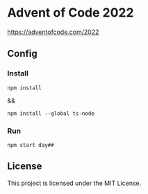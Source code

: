 # Advent of Code 2022

https://adventofcode.com/2022

## Config

### Install

```
npm install
```
&&
```
npm install --global ts-node
```

### Run

```
npm start day##
```

## License

This project is licensed under the MIT License.
